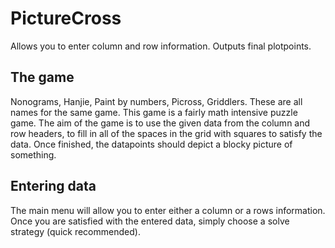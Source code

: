 # PictureCross
 Allows you to enter column and row information. Outputs final plotpoints.

## The game
 Nonograms, Hanjie, Paint by numbers, Picross, Griddlers. These are all names for the same game. 
 This game is a fairly math intensive puzzle game. The aim of the game is to use the given data from 
 the column and row headers, to fill in all of the spaces in the grid with squares to satisfy the data. 
 Once finished, the datapoints should depict a blocky picture of something.

## Entering data
 The main menu will allow you to enter either a column or a rows information. 
 Once you are satisfied with the entered data, simply choose a solve strategy (quick recommended).

